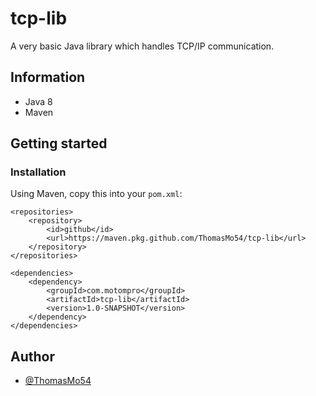 # tcp-lib

A very basic Java library which handles TCP/IP communication.

## Information

<ul>
    <li>Java 8</li>
    <li>Maven</li>
</ul>

## Getting started

### Installation

Using Maven, copy this into your `pom.xml`:
```
<repositories>
    <repository>
        <id>github</id>
        <url>https://maven.pkg.github.com/ThomasMo54/tcp-lib</url>
    </repository>
</repositories>

<dependencies>
    <dependency>
        <groupId>com.motompro</groupId>
        <artifactId>tcp-lib</artifactId>
        <version>1.0-SNAPSHOT</version>
    </dependency>
</dependencies>
```

## Author

- [@ThomasMo54](https://www.github.com/ThomasMo54)